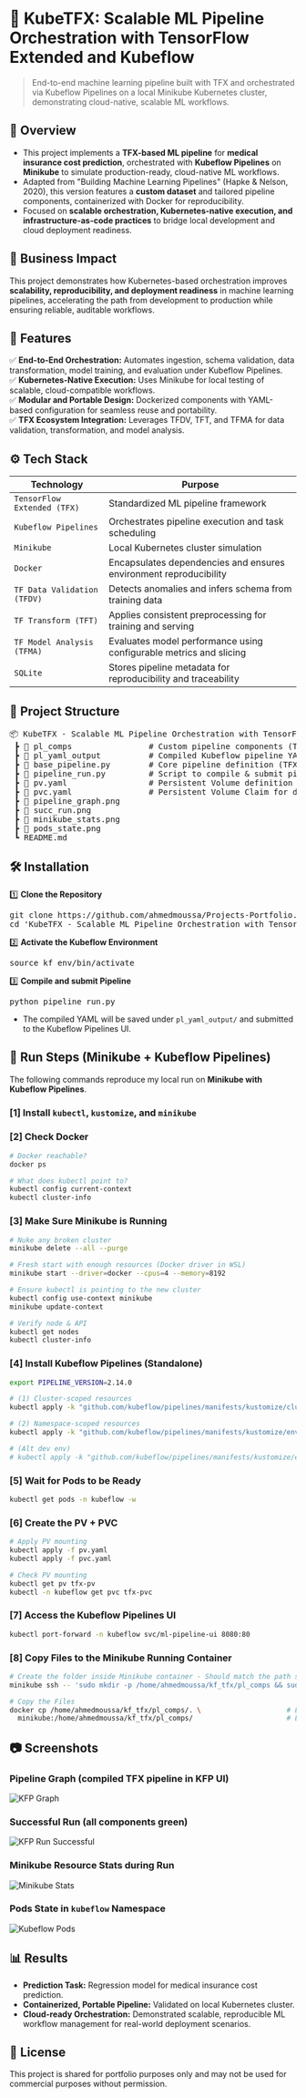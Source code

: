 # 📌 KubeTFX: Scalable ML Pipeline Orchestration with TensorFlow Extended and Kubeflow
> End-to-end machine learning pipeline built with TFX and orchestrated via Kubeflow Pipelines on a local Minikube Kubernetes cluster, demonstrating cloud-native, scalable ML workflows.


## 📖 Overview
- This project implements a **TFX-based ML pipeline** for **medical insurance cost prediction**, orchestrated with **Kubeflow Pipelines** on **Minikube** to simulate production-ready, cloud-native ML workflows.
- Adapted from "Building Machine Learning Pipelines" (Hapke & Nelson, 2020), this version features a **custom dataset** and tailored pipeline components, containerized with Docker for reproducibility.
- Focused on **scalable orchestration, Kubernetes-native execution, and infrastructure-as-code practices** to bridge local development and cloud deployment readiness.


## 🏢 Business Impact
This project demonstrates how Kubernetes-based orchestration improves **scalability, reproducibility, and deployment readiness** in machine learning pipelines, accelerating the path from development to production while ensuring reliable, auditable workflows.


## 🚀 Features
✅ **End-to-End Orchestration:** Automates ingestion, schema validation, data transformation, model training, and evaluation under Kubeflow Pipelines.  
✅ **Kubernetes-Native Execution:** Uses Minikube for local testing of scalable, cloud-compatible workflows.  
✅ **Modular and Portable Design:** Dockerized components with YAML-based configuration for seamless reuse and portability.  
✅ **TFX Ecosystem Integration:** Leverages TFDV, TFT, and TFMA for data validation, transformation, and model analysis.  


## ⚙️ Tech Stack
| Technology                  | Purpose                                                            |
| --------------------------- | ------------------------------------------------------------------ |
| `TensorFlow Extended (TFX)` | Standardized ML pipeline framework                                 |
| `Kubeflow Pipelines`        | Orchestrates pipeline execution and task scheduling                |
| `Minikube`                  | Local Kubernetes cluster simulation                                |
| `Docker`                    | Encapsulates dependencies and ensures environment reproducibility  |
| `TF Data Validation (TFDV)` | Detects anomalies and infers schema from training data             |
| `TF Transform (TFT)`        | Applies consistent preprocessing for training and serving          |
| `TF Model Analysis (TFMA)`  | Evaluates model performance using configurable metrics and slicing |
| `SQLite`                    | Stores pipeline metadata for reproducibility and traceability      |


## 📂 Project Structure
<pre>
📦 KubeTFX - Scalable ML Pipeline Orchestration with TensorFlow Extended and Kubeflow
 ┣ 📂 pl_comps                # Custom pipeline components (TFX modules) 
 ┣ 📂 pl_yaml_output          # Compiled Kubeflow pipeline YAML outputs 
 ┣ 📜 base_pipeline.py        # Core pipeline definition (TFX DAG) 
 ┣ 📜 pipeline_run.py         # Script to compile & submit pipeline to Kubeflow
 ┣ 📜 pv.yaml                 # Persistent Volume definition for Minikube
 ┣ 📜 pvc.yaml                # Persistent Volume Claim for data storage
 ┣ 📜 pipeline_graph.png
 ┣ 📜 succ_run.png
 ┣ 📜 minikube_stats.png       
 ┣ 📜 pods_state.png             
 ┗ README.md
</pre>


## 🛠️ Installation
1️⃣ **Clone the Repository**
<pre>
git clone https://github.com/ahmedmoussa/Projects-Portfolio.git
cd 'KubeTFX - Scalable ML Pipeline Orchestration with TensorFlow Extended and Kubeflow'
</pre>

2️⃣ **Activate the Kubeflow Environment**
<pre>
source kf_env/bin/activate
</pre>

3️⃣ **Compile and submit Pipeline**
<pre>
python pipeline_run.py
</pre>
- The compiled YAML will be saved under `pl_yaml_output/` and submitted to the Kubeflow Pipelines UI.


## 🧭 Run Steps (Minikube + Kubeflow Pipelines)

The following commands reproduce my local run on **Minikube with Kubeflow Pipelines**.

### [1] Install `kubectl`, `kustomize`, and `minikube`

### [2] Check Docker
```bash
# Docker reachable?
docker ps                                               

# What does kubectl point to?
kubectl config current-context                          
kubectl cluster-info
```

### [3] Make Sure Minikube is Running
```bash
# Nuke any broken cluster
minikube delete --all --purge

# Fresh start with enough resources (Docker driver in WSL)
minikube start --driver=docker --cpus=4 --memory=8192   

# Ensure kubectl is pointing to the new cluster
kubectl config use-context minikube                     
minikube update-context

# Verify node & API
kubectl get nodes                                       
kubectl cluster-info
```

### [4] Install Kubeflow Pipelines (Standalone)
```bash
export PIPELINE_VERSION=2.14.0

# (1) Cluster-scoped resources
kubectl apply -k "github.com/kubeflow/pipelines/manifests/kustomize/cluster-scoped-resources?ref=$PIPELINE_VERSION"

# (2) Namespace-scoped resources
kubectl apply -k "github.com/kubeflow/pipelines/manifests/kustomize/env/platform-agnostic?ref=$PIPELINE_VERSION"

# (Alt dev env)
# kubectl apply -k "github.com/kubeflow/pipelines/manifests/kustomize/env/dev?ref=$PIPELINE_VERSION"
```

### [5] Wait for Pods to be Ready
```bash
kubectl get pods -n kubeflow -w
```

### [6] Create the PV + PVC
```bash
# Apply PV mounting
kubectl apply -f pv.yaml
kubectl apply -f pvc.yaml

# Check PV mounting
kubectl get pv tfx-pv
kubectl -n kubeflow get pvc tfx-pvc
```

### [7] Access the Kubeflow Pipelines UI
```bash
kubectl port-forward -n kubeflow svc/ml-pipeline-ui 8080:80
```

### [8] Copy Files to the Minikube Running Container
```bash
# Create the folder inside Minikube container - Should match the path specified in the `PV.yaml` and `tfx_pipeline_kubeflow.yaml` files.
minikube ssh -- 'sudo mkdir -p /home/ahmedmoussa/kf_tfx/pl_comps && sudo chown -R docker:docker /home/ahmedmoussa'

# Copy the Files
docker cp /home/ahmedmoussa/kf_tfx/pl_comps/. \                     # Location of pipeline files on your system as in the `pl_comps` folder
  minikube:/home/ahmedmoussa/kf_tfx/pl_comps/                       # Location of pipelines files inside the Minikube container
```

## 📷 Screenshots

### Pipeline Graph (compiled TFX pipeline in KFP UI)

  ![KFP Graph](pipeline_graph.png)

### Successful Run (all components green)

  ![KFP Run Successful](succ_run.png)

### Minikube Resource Stats during Run

  ![Minikube Stats](minikube_stats.png)

### Pods State in `kubeflow` Namespace

  ![Kubeflow Pods](pods_state.png)


## 📊 Results
- **Prediction Task:** Regression model for medical insurance cost prediction.
- **Containerized, Portable Pipeline:** Validated on local Kubernetes cluster.
- **Cloud-ready Orchestration:** Demonstrated scalable, reproducible ML workflow management for real-world deployment scenarios.


## 📝 License
This project is shared for portfolio purposes only and may not be used for commercial purposes without permission.